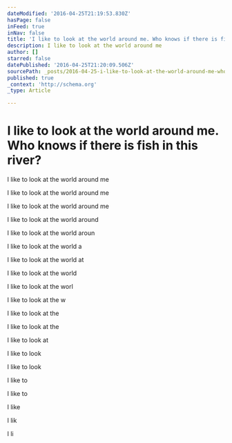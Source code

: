 ```yaml
---
dateModified: '2016-04-25T21:19:53.830Z'
hasPage: false
inFeed: true
inNav: false
title: 'I like to look at the world around me. Who knows if there is fish in this river? '
description: I like to look at the world around me
author: []
starred: false
datePublished: '2016-04-25T21:20:09.506Z'
sourcePath: _posts/2016-04-25-i-like-to-look-at-the-world-around-me-who-knows-if-there-is.md
published: true
_context: 'http://schema.org'
_type: Article

---
```

# I like to look at the world around me. Who knows if there is fish in this river? 

I like to look at the world around me

I like to look at the world around me

I like to look at the world around me

I like to look at the world around

I like to look at the world aroun

I like to look at the world a

I like to look at the world at

I like to look at the world

I like to look at the worl

I like to look at the w

I like to look at the

I like to look at the

I like to look at

I like to look

I like to look

I like to

I like to

I like

I lik

I li